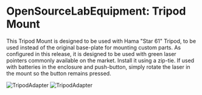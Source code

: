 OpenSourceLabEquipment: Tripod Mount
======================

This Tripod Mount is designed to be used with Hama "Star 61" Tripod, to be used instead of the original base-plate for mounting custom parts. As configured in this release, it is designed to be used with green laser pointers commonly available on the market. Install it using a zip-tie. If used with batteries in the enclosure and push-button, simply rotate the laser in the mount so the button remains pressed.

![TripodAdapter](https://raw.github.com/IRNAS/OpenSourceLabEquipment/master/TripdAdapter/TripodAdapter1.jpg)
![TripodAdapter](https://raw.github.com/IRNAS/OpenSourceLabEquipment/master/TripdAdapter/TripodAdapter2.jpg)

